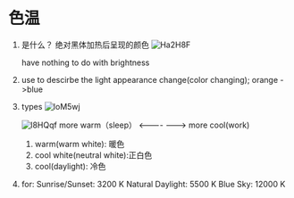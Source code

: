 
# 色温


1. 是什么？
   绝对黑体加热后呈现的颜色
   ![Ha2H8F](https://cdn.jsdelivr.net/gh/atony2099/imgs@master/20220425/Ha2H8F.jpg)
   
   have nothing to do with brightness

2. use to
   descirbe the light appearance change(color changing);
   orange ->blue


3. types 
   ![loM5wj](https://cdn.jsdelivr.net/gh/atony2099/imgs@master/20220425/loM5wj.jpg)

   ![l8HQqf](https://cdn.jsdelivr.net/gh/atony2099/imgs@master/20220425/l8HQqf.jpg)
   more warm（sleep）  <---- ---> more cool(work)


    1. warm(warm white): 暖色
    2. cool white(neutral white):正白色
    3. cool(daylight): 冷色


4. for:
    Sunrise/Sunset: 3200 K
    Natural Daylight: 5500 K
    Blue Sky: 12000 K

